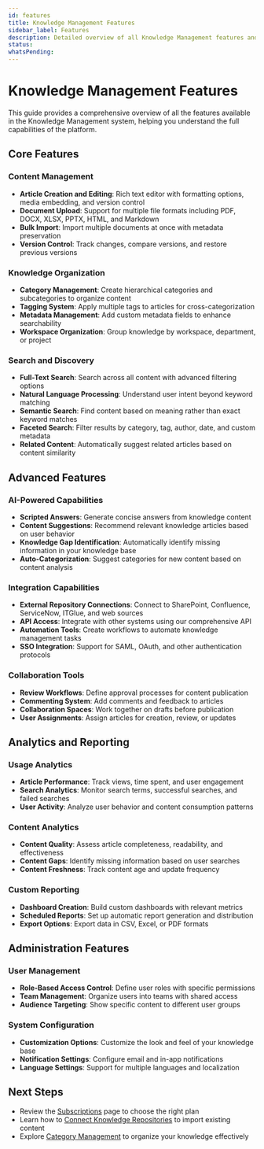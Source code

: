 ```yaml
---
id: features
title: Knowledge Management Features
sidebar_label: Features
description: Detailed overview of all Knowledge Management features and capabilities
status: 
whatsPending: 
---
```


# Knowledge Management Features

This guide provides a comprehensive overview of all the features available in the Knowledge Management system, helping you understand the full capabilities of the platform.

## Core Features

### Content Management
- **Article Creation and Editing**: Rich text editor with formatting options, media embedding, and version control
- **Document Upload**: Support for multiple file formats including PDF, DOCX, XLSX, PPTX, HTML, and Markdown
- **Bulk Import**: Import multiple documents at once with metadata preservation
- **Version Control**: Track changes, compare versions, and restore previous versions

### Knowledge Organization
- **Category Management**: Create hierarchical categories and subcategories to organize content
- **Tagging System**: Apply multiple tags to articles for cross-categorization
- **Metadata Management**: Add custom metadata fields to enhance searchability
- **Workspace Organization**: Group knowledge by workspace, department, or project

### Search and Discovery
- **Full-Text Search**: Search across all content with advanced filtering options
- **Natural Language Processing**: Understand user intent beyond keyword matching
- **Semantic Search**: Find content based on meaning rather than exact keyword matches
- **Faceted Search**: Filter results by category, tag, author, date, and custom metadata
- **Related Content**: Automatically suggest related articles based on content similarity

## Advanced Features

### AI-Powered Capabilities
- **Scripted Answers**: Generate concise answers from knowledge content
- **Content Suggestions**: Recommend relevant knowledge articles based on user behavior
- **Knowledge Gap Identification**: Automatically identify missing information in your knowledge base
- **Auto-Categorization**: Suggest categories for new content based on content analysis

### Integration Capabilities
- **External Repository Connections**: Connect to SharePoint, Confluence, ServiceNow, ITGlue, and web sources
- **API Access**: Integrate with other systems using our comprehensive API
- **Automation Tools**: Create workflows to automate knowledge management tasks
- **SSO Integration**: Support for SAML, OAuth, and other authentication protocols

### Collaboration Tools
- **Review Workflows**: Define approval processes for content publication
- **Commenting System**: Add comments and feedback to articles
- **Collaboration Spaces**: Work together on drafts before publication
- **User Assignments**: Assign articles for creation, review, or updates

## Analytics and Reporting

### Usage Analytics
- **Article Performance**: Track views, time spent, and user engagement
- **Search Analytics**: Monitor search terms, successful searches, and failed searches
- **User Activity**: Analyze user behavior and content consumption patterns

### Content Analytics
- **Content Quality**: Assess article completeness, readability, and effectiveness
- **Content Gaps**: Identify missing information based on user searches
- **Content Freshness**: Track content age and update frequency

### Custom Reporting
- **Dashboard Creation**: Build custom dashboards with relevant metrics
- **Scheduled Reports**: Set up automatic report generation and distribution
- **Export Options**: Export data in CSV, Excel, or PDF formats

## Administration Features

### User Management
- **Role-Based Access Control**: Define user roles with specific permissions
- **Team Management**: Organize users into teams with shared access
- **Audience Targeting**: Show specific content to different user groups

### System Configuration
- **Customization Options**: Customize the look and feel of your knowledge base
- **Notification Settings**: Configure email and in-app notifications
- **Language Settings**: Support for multiple languages and localization

## Next Steps

- Review the [Subscriptions](/docs/knowledge-management/setup/subscriptions) page to choose the right plan
- Learn how to [Connect Knowledge Repositories](/docs/knowledge-management/repositories/sharepoint) to import existing content
- Explore [Category Management](/docs/knowledge-management/category-management) to organize your knowledge effectively

